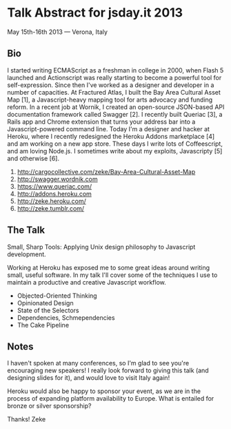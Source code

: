 Talk Abstract for jsday.it 2013
===============================

May 15th-16th 2013 — Verona, Italy

Bio
---

I started writing ECMAScript as a freshman in college in 2000, when Flash 5 launched and Actionscript was really starting to become a powerful tool for self-expression. Since then I've worked as a designer and developer in a number of capacities. At Fractured Atlas, I built the Bay Area Cultural Asset Map [1], a Javascript-heavy mapping tool for arts advocacy and funding reform. In a recent job at Wornik, I created an open-source JSON-based API documentation framework called Swagger [2]. I recently built Queriac [3], a Rails app and Chrome extension that turns your address bar into a Javascript-powered command line. Today I'm a designer and hacker at Heroku, where I recently redesigned the Heroku Addons marketplace [4] and am working on a new app store. These days I write lots of Coffeescript, and am loving Node.js. I sometimes write about my exploits, Javascripty [5] and otherwise [6]. 

1. http://cargocollective.com/zeke/Bay-Area-Cultural-Asset-Map
2. http://swagger.wordnik.com
3. https://www.queriac.com/
4. http://addons.heroku.com
5. http://zeke.heroku.com/
6. http://zeke.tumblr.com/

The Talk
--------

Small, Sharp Tools: Applying Unix design philosophy to Javascript development.

Working at Heroku has exposed me to some great ideas around writing small, useful software. In my talk I'll cover some of the techniques I use to maintain a productive and creative Javascript workflow.

- Objected-Oriented Thinking
- Opinionated Design
- State of the Selectors
- Dependencies, Schmependencies
- The Cake Pipeline

Notes
-----

I haven't spoken at many conferences, so I'm glad to see you're encouraging new speakers! I really look forward to giving this talk (and designing slides for it), and would love to visit Italy again!

Heroku would also be happy to sponsor your event, as we are in the process of expanding platform availability to Europe. What is entailed for bronze or silver sponsorship?

Thanks!
Zeke